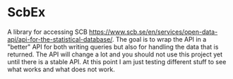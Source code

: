 # ScbEx

A library for accessing SCB https://www.scb.se/en/services/open-data-api/api-for-the-statistical-database/. The goal is to wrap the API in a "better" API for both writing queries but also for handling the data that is returned. The API will change a lot and you should not use this project yet until there is a stable API. At this point I am just testing different stuff to see what works and what does not work. 